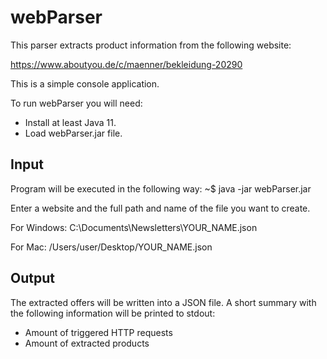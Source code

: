 # webParser

This parser extracts product information from the following website:

https://www.aboutyou.de/c/maenner/bekleidung-20290

This is a simple console application.

To run webParser you will need:
* Install at least Java 11.
* Load webParser.jar file.

## Input
Program will be executed in the following way: 
~$ java -jar webParser.jar

Enter a website and the full path and name of the file you want to create.

For Windows: C:\Documents\Newsletters\YOUR_NAME.json

For Mac: /Users/user/Desktop/YOUR_NAME.json


## Output
The extracted offers will be written into a JSON file.
A short summary with the following information will be printed to stdout:

* Amount of triggered HTTP requests
*  Amount of extracted products

